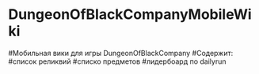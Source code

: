 # DungeonOfBlackCompanyMobileWiki
 
#Мобильная вики для игры DungeonOfBlackCompany
#Содержит:
#список реликвий 
#списко предметов
#лидербоард по dailyrun
